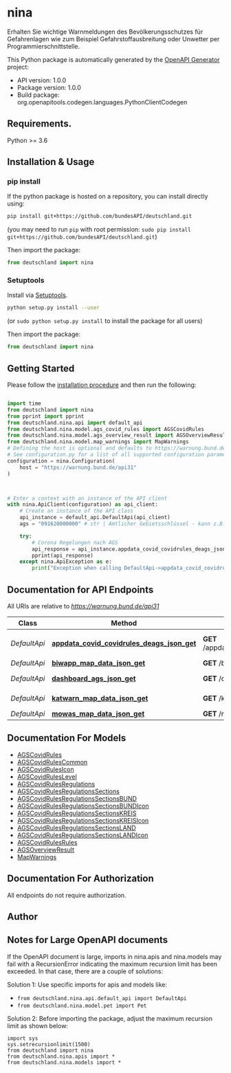 # nina
Erhalten Sie wichtige Warnmeldungen des Bevölkerungsschutzes für Gefahrenlagen wie zum Beispiel Gefahrstoffausbreitung oder Unwetter per Programmierschnittstelle.

This Python package is automatically generated by the [OpenAPI Generator](https://openapi-generator.tech) project:

- API version: 1.0.0
- Package version: 1.0.0
- Build package: org.openapitools.codegen.languages.PythonClientCodegen

## Requirements.

Python >= 3.6

## Installation & Usage
### pip install

If the python package is hosted on a repository, you can install directly using:

```sh
pip install git+https://github.com/bundesAPI/deutschland.git
```
(you may need to run `pip` with root permission: `sudo pip install git+https://github.com/bundesAPI/deutschland.git`)

Then import the package:
```python
from deutschland import nina
```

### Setuptools

Install via [Setuptools](http://pypi.python.org/pypi/setuptools).

```sh
python setup.py install --user
```
(or `sudo python setup.py install` to install the package for all users)

Then import the package:
```python
from deutschland import nina
```

## Getting Started

Please follow the [installation procedure](#installation--usage) and then run the following:

```python

import time
from deutschland import nina
from pprint import pprint
from deutschland.nina.api import default_api
from deutschland.nina.model.ags_covid_rules import AGSCovidRules
from deutschland.nina.model.ags_overview_result import AGSOverviewResult
from deutschland.nina.model.map_warnings import MapWarnings
# Defining the host is optional and defaults to https://warnung.bund.de/api31
# See configuration.py for a list of all supported configuration parameters.
configuration = nina.Configuration(
    host = "https://warnung.bund.de/api31"
)



# Enter a context with an instance of the API client
with nina.ApiClient(configuration) as api_client:
    # Create an instance of the API class
    api_instance = default_api.DefaultApi(api_client)
    ags = "091620000000" # str | Amtlicher Gebietsschlüssel - kann z.B. von [hier](https://www.xrepository.de/api/xrepository/urn:de:bund:destatis:bevoelkerungsstatistik:schluessel:rs_2021-07-31/download/Regionalschl_ssel_2021-07-31.json) bezogen werden.

    try:
        # Corona Regelungen nach AGS
        api_response = api_instance.appdata_covid_covidrules_deags_json_get(ags)
        pprint(api_response)
    except nina.ApiException as e:
        print("Exception when calling DefaultApi->appdata_covid_covidrules_deags_json_get: %s\n" % e)
```

## Documentation for API Endpoints

All URIs are relative to *https://warnung.bund.de/api31*

Class | Method | HTTP request | Description
------------ | ------------- | ------------- | -------------
*DefaultApi* | [**appdata_covid_covidrules_deags_json_get**](docs/DefaultApi.md#appdata_covid_covidrules_deags_json_get) | **GET** /appdata/covid/covidrules/DE/{AGS}.json | Corona Regelungen nach AGS
*DefaultApi* | [**biwapp_map_data_json_get**](docs/DefaultApi.md#biwapp_map_data_json_get) | **GET** /biwapp/mapData.json | Biwapp Meldungen
*DefaultApi* | [**dashboard_ags_json_get**](docs/DefaultApi.md#dashboard_ags_json_get) | **GET** /dashboard/{AGS}.json | Meldungsübersicht nach AGS
*DefaultApi* | [**katwarn_map_data_json_get**](docs/DefaultApi.md#katwarn_map_data_json_get) | **GET** /katwarn/mapData.json | Katwarn Meldungen
*DefaultApi* | [**mowas_map_data_json_get**](docs/DefaultApi.md#mowas_map_data_json_get) | **GET** /mowas/mapData.json | Mowas Meldungen


## Documentation For Models

 - [AGSCovidRules](docs/AGSCovidRules.md)
 - [AGSCovidRulesCommon](docs/AGSCovidRulesCommon.md)
 - [AGSCovidRulesIcon](docs/AGSCovidRulesIcon.md)
 - [AGSCovidRulesLevel](docs/AGSCovidRulesLevel.md)
 - [AGSCovidRulesRegulations](docs/AGSCovidRulesRegulations.md)
 - [AGSCovidRulesRegulationsSections](docs/AGSCovidRulesRegulationsSections.md)
 - [AGSCovidRulesRegulationsSectionsBUND](docs/AGSCovidRulesRegulationsSectionsBUND.md)
 - [AGSCovidRulesRegulationsSectionsBUNDIcon](docs/AGSCovidRulesRegulationsSectionsBUNDIcon.md)
 - [AGSCovidRulesRegulationsSectionsKREIS](docs/AGSCovidRulesRegulationsSectionsKREIS.md)
 - [AGSCovidRulesRegulationsSectionsKREISIcon](docs/AGSCovidRulesRegulationsSectionsKREISIcon.md)
 - [AGSCovidRulesRegulationsSectionsLAND](docs/AGSCovidRulesRegulationsSectionsLAND.md)
 - [AGSCovidRulesRegulationsSectionsLANDIcon](docs/AGSCovidRulesRegulationsSectionsLANDIcon.md)
 - [AGSCovidRulesRules](docs/AGSCovidRulesRules.md)
 - [AGSOverviewResult](docs/AGSOverviewResult.md)
 - [MapWarnings](docs/MapWarnings.md)


## Documentation For Authorization

 All endpoints do not require authorization.

## Author




## Notes for Large OpenAPI documents
If the OpenAPI document is large, imports in nina.apis and nina.models may fail with a
RecursionError indicating the maximum recursion limit has been exceeded. In that case, there are a couple of solutions:

Solution 1:
Use specific imports for apis and models like:
- `from deutschland.nina.api.default_api import DefaultApi`
- `from deutschland.nina.model.pet import Pet`

Solution 2:
Before importing the package, adjust the maximum recursion limit as shown below:
```
import sys
sys.setrecursionlimit(1500)
from deutschland import nina
from deutschland.nina.apis import *
from deutschland.nina.models import *
```

